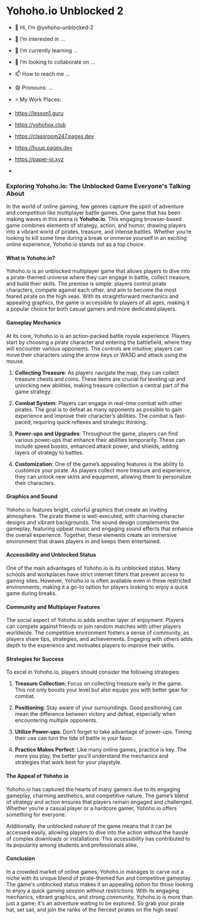 # Yohoho.io Unblocked 2

- 👋 Hi, I’m @yohoho-unblocked-2
- 👀 I’m interested in ...
- 🌱 I’m currently learning ...
- 💞️ I’m looking to collaborate on ...
- 📫 How to reach me ...
- 😄 Pronouns: ...
- ⚡ My Work Places:

- https://lesson1.guru

- https://yohohox.club

- https://classroom247.pages.dev

- https://huup.pages.dev

- https://paper-io.xyz

- 

### Exploring Yohoho.io: The Unblocked Game Everyone's Talking About

In the world of online gaming, few genres capture the spirit of adventure and competition like multiplayer battle games. One game that has been making waves in this arena is **Yohoho.io**. This engaging browser-based game combines elements of strategy, action, and humor, drawing players into a vibrant world of pirates, treasure, and intense battles. Whether you’re looking to kill some time during a break or immerse yourself in an exciting online experience, Yohoho.io stands out as a top choice.

#### What is Yohoho.io?

Yohoho.io is an unblocked multiplayer game that allows players to dive into a pirate-themed universe where they can engage in battle, collect treasure, and build their skills. The premise is simple: players control pirate characters, compete against each other, and aim to become the most feared pirate on the high seas. With its straightforward mechanics and appealing graphics, the game is accessible to players of all ages, making it a popular choice for both casual gamers and more dedicated players.

#### Gameplay Mechanics

At its core, Yohoho.io is an action-packed battle royale experience. Players start by choosing a pirate character and entering the battlefield, where they will encounter various opponents. The controls are intuitive; players can move their characters using the arrow keys or WASD and attack using the mouse.

1. **Collecting Treasure**: As players navigate the map, they can collect treasure chests and coins. These items are crucial for leveling up and unlocking new abilities, making treasure collection a central part of the game strategy.

2. **Combat System**: Players can engage in real-time combat with other pirates. The goal is to defeat as many opponents as possible to gain experience and improve their character’s abilities. The combat is fast-paced, requiring quick reflexes and strategic thinking.

3. **Power-ups and Upgrades**: Throughout the game, players can find various power-ups that enhance their abilities temporarily. These can include speed boosts, enhanced attack power, and shields, adding layers of strategy to battles.

4. **Customization**: One of the game’s appealing features is the ability to customize your pirate. As players collect more treasure and experience, they can unlock new skins and equipment, allowing them to personalize their characters.

#### Graphics and Sound

Yohoho.io features bright, colorful graphics that create an inviting atmosphere. The pirate theme is well-executed, with charming character designs and vibrant backgrounds. The sound design complements the gameplay, featuring upbeat music and engaging sound effects that enhance the overall experience. Together, these elements create an immersive environment that draws players in and keeps them entertained.

#### Accessibility and Unblocked Status

One of the main advantages of Yohoho.io is its unblocked status. Many schools and workplaces have strict internet filters that prevent access to gaming sites. However, Yohoho.io is often available even in these restricted environments, making it a go-to option for players looking to enjoy a quick game during breaks.

#### Community and Multiplayer Features

The social aspect of Yohoho.io adds another layer of enjoyment. Players can compete against friends or join random matches with other players worldwide. The competitive environment fosters a sense of community, as players share tips, strategies, and achievements. Engaging with others adds depth to the experience and motivates players to improve their skills.

#### Strategies for Success

To excel in Yohoho.io, players should consider the following strategies:

1. **Treasure Collection**: Focus on collecting treasure early in the game. This not only boosts your level but also equips you with better gear for combat.

2. **Positioning**: Stay aware of your surroundings. Good positioning can mean the difference between victory and defeat, especially when encountering multiple opponents.

3. **Utilize Power-ups**: Don’t forget to take advantage of power-ups. Timing their use can turn the tide of battle in your favor.

4. **Practice Makes Perfect**: Like many online games, practice is key. The more you play, the better you’ll understand the mechanics and strategies that work best for your playstyle.

#### The Appeal of Yohoho.io

Yohoho.io has captured the hearts of many gamers due to its engaging gameplay, charming aesthetics, and competitive nature. The game’s blend of strategy and action ensures that players remain engaged and challenged. Whether you’re a casual player or a hardcore gamer, Yohoho.io offers something for everyone.

Additionally, the unblocked nature of the game means that it can be accessed easily, allowing players to dive into the action without the hassle of complex downloads or installations. This accessibility has contributed to its popularity among students and professionals alike.

#### Conclusion

In a crowded market of online games, Yohoho.io manages to carve out a niche with its unique blend of pirate-themed fun and competitive gameplay. The game's unblocked status makes it an appealing option for those looking to enjoy a quick gaming session without restrictions. With its engaging mechanics, vibrant graphics, and strong community, Yohoho.io is more than just a game; it's an adventure waiting to be explored. So grab your pirate hat, set sail, and join the ranks of the fiercest pirates on the high seas!
